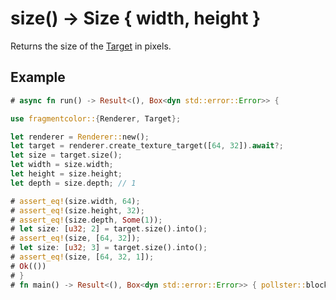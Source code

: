 # size() -> Size { width, height }

Returns the size of the [Target](https://fragmentcolor.org/api/core/target) in pixels.

## Example

```rust
# async fn run() -> Result<(), Box<dyn std::error::Error>> {

use fragmentcolor::{Renderer, Target};

let renderer = Renderer::new();
let target = renderer.create_texture_target([64, 32]).await?;
let size = target.size();
let width = size.width;
let height = size.height;
let depth = size.depth; // 1

# assert_eq!(size.width, 64);
# assert_eq!(size.height, 32);
# assert_eq!(size.depth, Some(1));
# let size: [u32; 2] = target.size().into();
# assert_eq!(size, [64, 32]);
# let size: [u32; 3] = target.size().into();
# assert_eq!(size, [64, 32, 1]);
# Ok(())
# }
# fn main() -> Result<(), Box<dyn std::error::Error>> { pollster::block_on(run()) }
```
